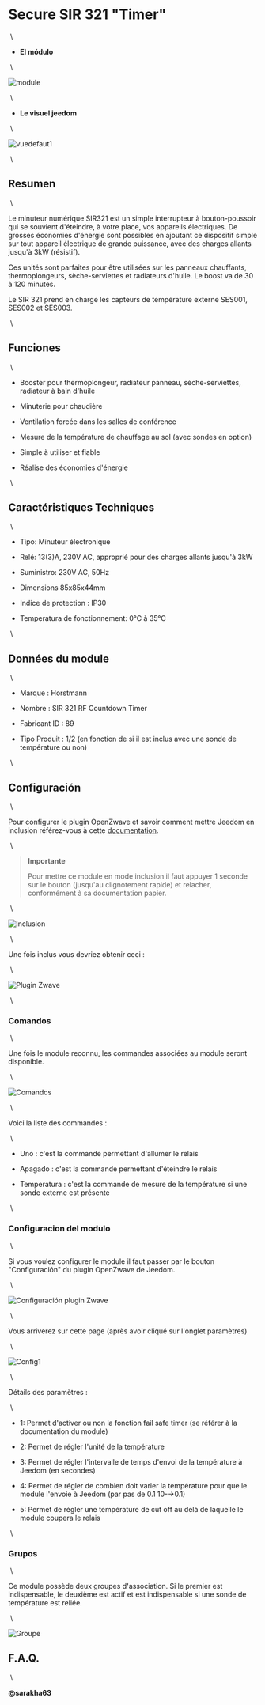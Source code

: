 Secure SIR 321 "Timer" 
======================

 \

-   **El módulo**

 \

![module](images/secure.sir321/module.jpg)

 \

-   **Le visuel jeedom**

 \

![vuedefaut1](images/secure.sir321/vuedefaut1.jpg)

 \

Resumen 
------

 \

Le minuteur numérique SIR321 est un simple interrupteur à
bouton-poussoir qui se souvient d'éteindre, à votre place, vos appareils
électriques. De grosses économies d'énergie sont possibles en ajoutant
ce dispositif simple sur tout appareil électrique de grande puissance,
avec des charges allants jusqu'à 3kW (résistif).

Ces unités sont parfaites pour être utilisées sur les panneaux
chauffants, thermoplongeurs, sèche-serviettes et radiateurs d'huile. Le
boost va de 30 à 120 minutes.

Le SIR 321 prend en charge les capteurs de température externe SES001,
SES002 et SES003.

 \

Funciones 
---------

 \

-   Booster pour thermoplongeur, radiateur panneau, sèche-serviettes,
    radiateur à bain d'huile

-   Minuterie pour chaudière

-   Ventilation forcée dans les salles de conférence

-   Mesure de la température de chauffage au sol (avec sondes en option)

-   Simple à utiliser et fiable

-   Réalise des économies d'énergie

 \

Caractéristiques Techniques 
---------------------------

 \

-   Tipo: Minuteur électronique

-   Relé: 13(3)A, 230V AC, approprié pour des charges allants jusqu'à
    3kW

-   Suministro: 230V AC, 50Hz

-   Dimensions 85x85x44mm

-   Indice de protection : IP30

-   Temperatura de fonctionnement: 0°C à 35°C

 \

Données du module 
-----------------

 \

-   Marque : Horstmann

-   Nombre : SIR 321 RF Countdown Timer

-   Fabricant ID : 89

-   Tipo Produit : 1/2 (en fonction de si il est inclus avec une sonde
    de température ou non)

 \

Configuración 
-------------

 \

Pour configurer le plugin OpenZwave et savoir comment mettre Jeedom en
inclusion référez-vous à cette
[documentation](https://jeedom.fr/doc/documentation/plugins/openzwave/es_ES/openzwave.html).

 \

> **Importante**
>
> Pour mettre ce module en mode inclusion il faut appuyer 1 seconde sur
> le bouton (jusqu'au clignotement rapide) et relacher, conformément à
> sa documentation papier.

 \

![inclusion](images/secure.sir321/inclusion.jpg)

 \

Une fois inclus vous devriez obtenir ceci :

 \

![Plugin Zwave](images/secure.sir321/information.jpg)

 \

### Comandos 

 \

Une fois le module reconnu, les commandes associées au module seront
disponible.

 \

![Comandos](images/secure.sir321/commandes.jpg)

 \

Voici la liste des commandes :

 \

-   Uno : c'est la commande permettant d'allumer le relais

-   Apagado : c'est la commande permettant d'éteindre le relais

-   Temperatura : c'est la commande de mesure de la température si une
    sonde externe est présente

 \

### Configuracion del modulo 

 \

Si vous voulez configurer le module il faut passer par le bouton
"Configuración" du plugin OpenZwave de Jeedom.

 \

![Configuración plugin Zwave](images/plugin/bouton_configuration.jpg)

 \

Vous arriverez sur cette page (après avoir cliqué sur l'onglet
paramètres)

 \

![Config1](images/secure.sir321/config1.jpg)

 \

Détails des paramètres :

 \

-   1: Permet d'activer ou non la fonction fail safe timer (se référer à
    la documentation du module)

-   2: Permet de régler l'unité de la température

-   3: Permet de régler l'intervalle de temps d'envoi de la température
    à Jeedom (en secondes)

-   4: Permet de régler de combien doit varier la température pour que
    le module l'envoie à Jeedom (par pas de 0.1 10-→0.1)

-   5: Permet de régler une température de cut off au delà de laquelle
    le module coupera le relais

 \

### Grupos 

 \

Ce module possède deux groupes d'association. Si le premier est
indispensable, le deuxième est actif et est indispensable si une sonde
de température est reliée.

 \

![Groupe](images/secure.sir321/groupe.jpg)

F.A.Q. 
------

 \

**@sarakha63**
